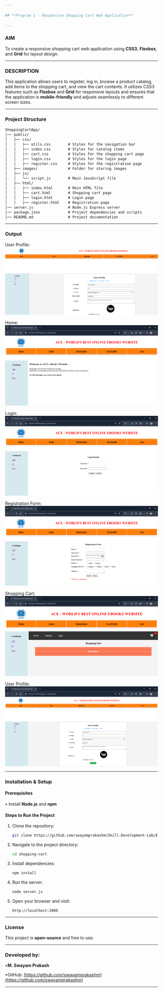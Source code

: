 ```yaml
---

## **Program 1 - Responsive Shopping Cart Web Application** 

---
```


### **AIM**

To create a responsive shopping cart web application using **CSS3**, **Flexbox**, and **Grid** for layout design.

---

### **DESCRIPTION**

This application allows users to register, log in, browse a product catalog, add items to the shopping cart, and view the cart contents. It utilizes CSS3 features such as **Flexbox** and **Grid** for responsive layouts and ensures that the application is **mobile-friendly** and adjusts seamlessly to different screen sizes.

---

### **Project Structure**

```
ShoppingCartApp/
│── public/
│   ├── css/
│   │   ├── utils.css        # Styles for the navigation bar
│   │   ├── index.css        # Styles for catalog items
│   │   ├── cart.css         # Styles for the shopping cart page
│   │   ├── login.css        # Styles for the login page
│   │   ├── register.css     # Styles for the registration page
│   ├── images/              # Folder for storing images
│   ├── js/
│   │   └── script.js        # Main JavaScript file
│   ├── html/
│   │   ├── index.html       # Main HTML file
│   │   ├── cart.html        # Shopping cart page
│   │   ├── login.html       # Login page
│   │   ├── register.html    # Registration page
│── server.js                # Node.js Express server
│── package.json             # Project dependencies and scripts
│── README.md                # Project documentation
```

---

### **Output**

   User Profile:
   ![Shopping-cart-appApp](Output/User_profile.png)

   Home:
   ![Shopping-cart-appApp](Output/home.png)

   Login:
   ![Shopping-cart-appApp](Output/login.png)

   Registration Form:
   ![Shopping-cart-appApp](Output/registrationform.png)

   Shopping Cart:
   ![Shopping-cart-appApp](Output/shoppingcart.png)

   User Profile:
   ![Shopping-cart-appApp](Output/userprofile.png)

---
### **Installation & Setup**

#### **Prerequisites**

• Install **Node.js** and **npm**

#### **Steps to Run the Project**

1. Clone the repository:

   ```bash
   git clone https://github.com/swayamprakashm/Skill-Development-Lab/Experiment-01_Shopping-cart-app_CSS/Shopping-cart-app.git
   ```
2. Navigate to the project directory:

   ```bash
   cd shopping-cart
   ```
3. Install dependencies:

   ```bash
   npm install
   ```
4. Run the server:

   ```bash
   node server.js
   ```
5. Open your browser and visit:

   ```
   http://localhost:3000
   ```

---

### **License**

This project is **open-source** and free to use.

---

### **Developed by:**

•**M. Swayam Prakash**

•GitHub: [https://github.com/swayamprakashm](https://github.com/swayamprakashm)

---